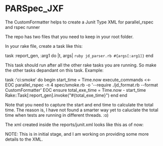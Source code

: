 PARSpec_JXF
===========

The CustomFormatter helps to create a Junit Type XML for parallel_rspec and rspec runner

The repo has two files that you need to keep in your root folder.

In your rake file, create a task like this:

  task :report_gen, :arg1 do |t, args|
    `ruby jd_parser.rb #{args[:arg1]}`
  end
  
This task should run after all the other rake tasks you are running. So make the other tasks depandant on this task. Example:

  task :'ci:smoke' do
    begin
      start_time = Time.now
      execute_commands <<-EOC
        parallel_rspec -n 4 spec/smoke.rb -o '--require ./jd_format.rb  --format CustomFormatter'
      EOC
    ensure
      total_exe_time = Time.now - start_time
      Rake::Task[:report_gen].invoke("#{total_exe_time}")
    end
  end
  
Note that you need to capture the start and end time to calculate the total time. The reason is, I have not found a smarter way
yet to caluclate the total time when tests are running in different threads. :o)

The xml created inside the reports/junit.xml looks like this as of now:

<testsuite tests="3" failures="0" errors="0" skipped="0" time="34.61261">
  <testcase name="verifies default home page has feedback section" result="PASSED"></testcase>
  <testcase name="Verify that the column name is displayed when the column is empty" result="PASSED"></testcase>
  <testcase name="Verify that the columns in a ticket are displayed in the correct order" result="PASSED"></testcase>
</testsuite>

NOTE: This is in initial stage, and I am working on providing some more details to the XML.